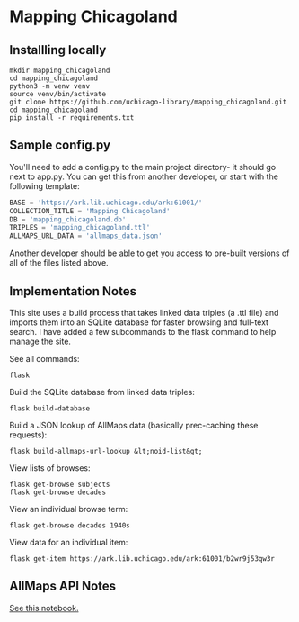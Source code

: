 # Mapping Chicagoland

## Installling locally

```console
mkdir mapping_chicagoland
cd mapping_chicagoland
python3 -m venv venv
source venv/bin/activate
git clone https://github.com/uchicago-library/mapping_chicagoland.git
cd mapping_chicagoland
pip install -r requirements.txt
```

## Sample config.py
You'll need to add a config.py to the main project directory- it should go next to app.py. 
You can get this from another developer, or start with the following template:

```python
BASE = 'https://ark.lib.uchicago.edu/ark:61001/'
COLLECTION_TITLE = 'Mapping Chicagoland'
DB = 'mapping_chicagoland.db'
TRIPLES = 'mapping_chicagoland.ttl'
ALLMAPS_URL_DATA = 'allmaps_data.json'
```

Another developer should be able to get you access to pre-built versions of all of the files
listed above.

## Implementation Notes

This site uses a build process that takes linked data triples (a .ttl file) and imports them
into an SQLite database for faster browsing and full-text search. I have added a few subcommands
to the flask command to help manage the site. 

See all commands:
```console
flask
```

Build the SQLite database from linked data triples:
```console
flask build-database
```

Build a JSON lookup of AllMaps data (basically prec-caching these requests):
```console
flask build-allmaps-url-lookup &lt;noid-list&gt;
```

View lists of browses:
```console
flask get-browse subjects
flask get-browse decades
```

View an individual browse term:
```console
flask get-browse decades 1940s
```

View data for an individual item:
```console
flask get-item https://ark.lib.uchicago.edu/ark:61001/b2wr9j53qw3r
```

## AllMaps API Notes
[See this notebook.](https://www.kaggle.com/code/leventhalmapcenter/allmaps-u-chicago/notebook)
